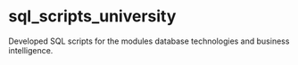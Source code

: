 # sql_scripts_university
Developed SQL scripts for the modules database technologies and business intelligence.

